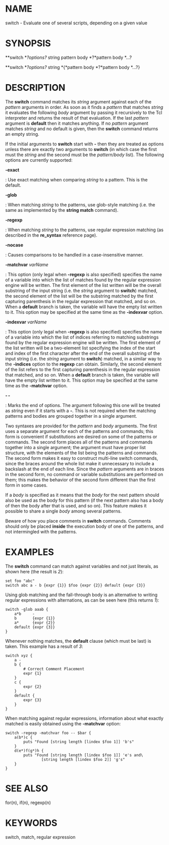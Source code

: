 # NAME

switch - Evaluate one of several scripts, depending on a given value

# SYNOPSIS

**switch **?*options*?* string pattern body *?*pattern body *\...?

**switch **?*options*?* string *{*pattern body *?*pattern body *\...?}

# DESCRIPTION

The **switch** command matches its *string* argument against each of the
*pattern* arguments in order. As soon as it finds a *pattern* that
matches *string* it evaluates the following *body* argument by passing
it recursively to the Tcl interpreter and returns the result of that
evaluation. If the last *pattern* argument is **default** then it
matches anything. If no *pattern* argument matches *string* and no
default is given, then the **switch** command returns an empty string.

If the initial arguments to **switch** start with **-** then they are
treated as options unless there are exactly two arguments to **switch**
(in which case the first must the *string* and the second must be the
*pattern*/*body* list). The following options are currently supported:

**-exact**

:   Use exact matching when comparing *string* to a pattern. This is the
    default.

**-glob**

:   When matching *string* to the patterns, use glob-style matching
    (i.e. the same as implemented by the **string match** command).

**-regexp**

:   When matching *string* to the patterns, use regular expression
    matching (as described in the **re_syntax** reference page).

**-nocase**

:   Causes comparisons to be handled in a case-insensitive manner.

**-matchvar** *varName*

:   This option (only legal when **-regexp** is also specified)
    specifies the name of a variable into which the list of matches
    found by the regular expression engine will be written. The first
    element of the list written will be the overall substring of the
    input string (i.e. the *string* argument to **switch**) matched, the
    second element of the list will be the substring matched by the
    first capturing parenthesis in the regular expression that matched,
    and so on. When a **default** branch is taken, the variable will
    have the empty list written to it. This option may be specified at
    the same time as the **-indexvar** option.

**-indexvar** *varName*

:   This option (only legal when **-regexp** is also specified)
    specifies the name of a variable into which the list of indices
    referring to matching substrings found by the regular expression
    engine will be written. The first element of the list written will
    be a two-element list specifying the index of the start and index of
    the first character after the end of the overall substring of the
    input string (i.e. the *string* argument to **switch**) matched, in
    a similar way to the **-indices** option to the **regexp** can
    obtain. Similarly, the second element of the list refers to the
    first capturing parenthesis in the regular expression that matched,
    and so on. When a **default** branch is taken, the variable will
    have the empty list written to it. This option may be specified at
    the same time as the **-matchvar** option.

**- -**

:   Marks the end of options. The argument following this one will be
    treated as *string* even if it starts with a **-**. This is not
    required when the matching patterns and bodies are grouped together
    in a single argument.

Two syntaxes are provided for the *pattern* and *body* arguments. The
first uses a separate argument for each of the patterns and commands;
this form is convenient if substitutions are desired on some of the
patterns or commands. The second form places all of the patterns and
commands together into a single argument; the argument must have proper
list structure, with the elements of the list being the patterns and
commands. The second form makes it easy to construct multi-line switch
commands, since the braces around the whole list make it unnecessary to
include a backslash at the end of each line. Since the *pattern*
arguments are in braces in the second form, no command or variable
substitutions are performed on them; this makes the behavior of the
second form different than the first form in some cases.

If a *body* is specified as it means that the *body* for the next
pattern should also be used as the body for this pattern (if the next
pattern also has a body of then the body after that is used, and so on).
This feature makes it possible to share a single *body* among several
patterns.

Beware of how you place comments in **switch** commands. Comments should
only be placed **inside** the execution body of one of the patterns, and
not intermingled with the patterns.

# EXAMPLES

The **switch** command can match against variables and not just
literals, as shown here (the result is *2*):

    set foo "abc"
    switch abc a - b {expr {1}} $foo {expr {2}} default {expr {3}}

Using glob matching and the fall-through body is an alternative to
writing regular expressions with alternations, as can be seen here (this
returns *1*):

    switch -glob aaab {
        a*b     -
        b       {expr {1}}
        a*      {expr {2}}
        default {expr {3}}
    }

Whenever nothing matches, the **default** clause (which must be last) is
taken. This example has a result of *3*:

    switch xyz {
        a -
        b {
            # Correct Comment Placement
            expr {1}
        }
        c {
            expr {2}
        }
        default {
            expr {3}
        }
    }

When matching against regular expressions, information about what
exactly matched is easily obtained using the **-matchvar** option:

    switch -regexp -matchvar foo -- $bar {
        a(b*)c {
            puts "Found [string length [lindex $foo 1]] 'b's"
        }
        d(e*)f(g*)h {
            puts "Found [string length [lindex $foo 1]] 'e's and\
                    [string length [lindex $foo 2]] 'g's"
        }
    }

# SEE ALSO

for(n), if(n), regexp(n)

# KEYWORDS

switch, match, regular expression

<!---
Copyright (c) 1993 The Regents of the University of California
Copyright (c) 1994-1997 Sun Microsystems, Inc
-->

